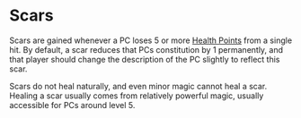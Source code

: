 # Scars

Scars are gained whenever a PC loses 5 or more [Health Points](Player%20Character%20Components/Derived%20Statistics/Health%20Points.md) from a single hit. By default, a scar reduces that PCs constitution by 1 permanently, and that player should change the description of the PC slightly to reflect this scar.

Scars do not heal naturally, and even minor magic cannot heal a scar. Healing a scar usually comes from relatively powerful magic, usually accessible for PCs around level 5.